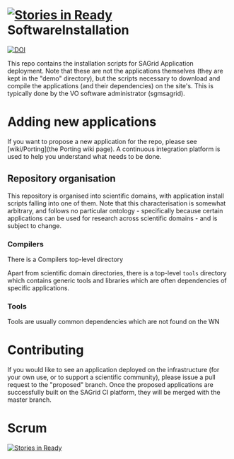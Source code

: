 [![Stories in Ready](https://badge.waffle.io/sagridops/softwareinstallation.png?label=ready&title=Ready)](https://waffle.io/sagridops/softwareinstallation)
SoftwareInstallation
====================
<!---
[![Build Status](http://ci.sagrid.ac.za:8080/job/SAGrid%20Application%20Repo/badge/icon)](http://ci.sagrid.ac.za:8080/job/SAGrid%20Application%20Repo/)
--->
[![DOI](https://zenodo.org/badge/doi/10.5281/zenodo.10233.png)](https://zenodo.org/record/10233?ln=en)

This repo contains the installation scripts for SAGrid Application deployment. Note that
these are not the applications themselves (they are kept in the
"demo" directory), but the scripts necessary to download and compile
the applications (and their dependencies) on the site's. This is
typically done by the VO software administrator (sgmsagrid).

# Adding new applications

If you want to propose a new application for the repo, please see [wiki/Porting](the Porting wiki page).  A continuous integration platform is used to help you understand what needs to be done.

## Repository organisation
This repository is organised into scientific domains, with
application install scripts falling into one of them. Note that this
characterisation is somewhat arbitrary, and follows no particular
ontology - specifically because certain applications can be used for
research across scientific domains - and is subject to change.

### Compilers
There is a Compilers top-level directory

Apart from scientific domain directories, there is a top-level `tools`
directory which contains generic tools and libraries which are often
dependencies of specific applications.

### Tools
Tools are usually common dependencies which are not found on the WN

# Contributing
If you would like to see an application deployed on the infrastructure
(for your own use, or to support a scientific community), please issue
a pull request to the "proposed" branch. Once the proposed applications are successfully built on the SAGrid CI platform, they will be merged with the master branch.

# Scrum
[![Stories in Ready](https://badge.waffle.io/sagridops/softwareinstallation.png?label=ready&title=Ready)](https://waffle.io/sagridops/softwareinstallation)
